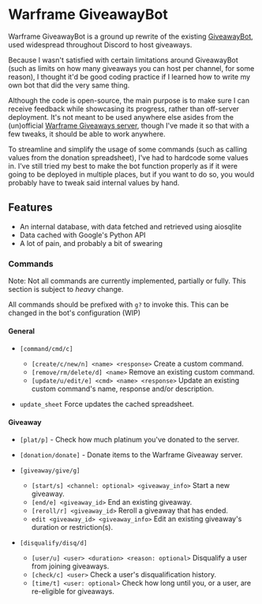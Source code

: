 # Warframe GiveawayBot
Warframe GiveawayBot is a ground up rewrite of the existing [GiveawayBot](https://giveawaybot.party/), used widespread throughout Discord to host giveaways.

Because I wasn't satisfied with certain limitations around GiveawayBot (such as limits on how many giveaways you can
host per channel, for some reason), I thought it'd be good coding practice if I learned how to write my own bot that did
the very same thing.

Although the code is open-source, the main purpose is to make sure I can receive feedback while showcasing its progress,
rather than off-server deployment. It's not meant to be used anywhere else asides from the (un)official
[Warframe Giveaways server](https://discord.gg/fPBKr6dRnK), though I've made it so that with a few tweaks, it should be
able to work anywhere.

To streamline and simplify the usage of some commands (such as calling values from the donation spreadsheet), I've had
to hardcode some values in. I've still tried my best to make the bot function properly as if it were going to be
deployed in multiple places, but if you want to do so, you would probably have to tweak said internal values by hand.

## Features

- An internal database, with data fetched and retrieved using aiosqlite
- Data cached with Google's Python API
- A lot of pain, and probably a bit of swearing

### Commands

Note: Not all commands are currently implemented, partially or fully. This section is subject to *heavy* change.

All commands should be prefixed with `g?` to invoke this. This can be changed in the bot's configuration (WIP)

#### General

- `[command/cmd/c]`
  - `[create/c/new/n] <name> <response>` Create a custom command.
  - `[remove/rm/delete/d] <name>` Remove an existing custom command.
  - `[update/u/edit/e] <cmd> <name> <response>` Update an existing custom command's name, response and/or description.


- `update_sheet` Force updates the cached spreadsheet.

#### Giveaway

- `[plat/p]` - Check how much platinum you've donated to the server.


- `[donation/donate]` - Donate items to the Warframe Giveaway server.


- `[giveaway/give/g]`
  - `[start/s] <channel: optional> <giveaway_info>` Start a new giveaway.
  - `[end/e] <giveaway_id>` End an existing giveaway.
  - `[reroll/r] <giveaway_id>` Reroll a giveaway that has ended.
  - `edit <giveaway_id> <giveaway_info>` Edit an existing giveaway's duration or restriction(s).


- `[disqualify/disq/d]`
  - `[user/u] <user> <duration> <reason: optional>` Disqualify a user from joining giveaways.
  - `[check/c] <user>` Check a user's disqualification history.
  - `[time/t] <user: optional>` Check how long until you, or a user, are re-eligible for giveaways.
